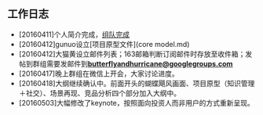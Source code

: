 ## 工作日志

  * [20160411]个人简介完成，[组队完成](README.md)
  * [20160412]gunuo设立[项目原型文件](core model.md)
  * [20160412]大猫黄设立邮件列表；163邮箱判断订阅邮件时存放至收件箱；发帖到群组需要发邮件到**butterflyandhurricane@googlegroups.com**
  * [20160417]晚上群组在微信上开会，大家讨论进度。
  * [20160418]大纲继续确认中。前面开头的蝴蝶飓风画面、项目原型（知识管理＋社交）、场景再现、竞品分析四个部分加入大纲中。
  * [20160503]大幅修改了keynote，按照面向投资人而非用户的方式重新呈现。
  
  
